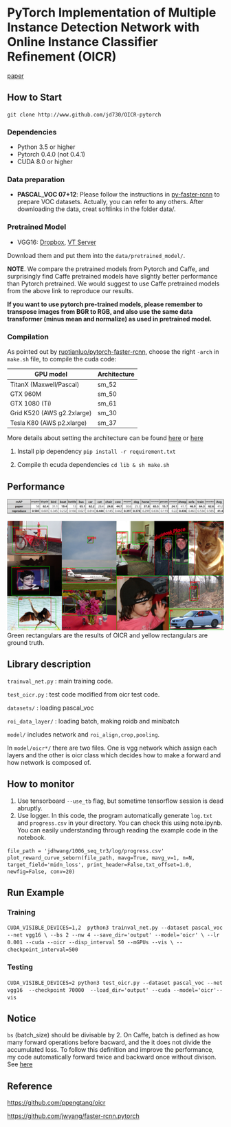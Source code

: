 # PyTorch Implementation of Multiple Instance Detection Network with Online Instance Classifier Refinement (OICR)

[paper](https://arxiv.org/abs/1704.00138)

## How to Start

`git clone http://www.github.com/jd730/OICR-pytorch`

### Dependencies

 * Python 3.5 or higher
* Pytorch 0.4.0 (not 0.4.1)
* CUDA 8.0 or higher 

### Data preparation

* **PASCAL_VOC 07+12**: Please follow the instructions in [py-faster-rcnn](https://github.com/rbgirshick/py-faster-rcnn#beyond-the-demo-installation-for-training-and-testing-models) to prepare VOC datasets. Actually, you can refer to any others. After downloading the data, creat softlinks in the folder data/.

### Pretrained Model

* VGG16: [Dropbox](https://www.dropbox.com/s/s3brpk0bdq60nyb/vgg16_caffe.pth?dl=0), [VT Server](https://filebox.ece.vt.edu/~jw2yang/faster-rcnn/pretrained-base-models/vgg16_caffe.pth)

Download them and put them into the `data/pretrained_model/`.

**NOTE**. We compare the pretrained models from Pytorch and Caffe, and surprisingly find Caffe pretrained models have slightly better performance than Pytorch pretrained. We would suggest to use Caffe pretrained models from the above link to reproduce our results.

**If you want to use pytorch pre-trained models, please remember to transpose images from BGR to RGB, and also use the same data transformer (minus mean and normalize) as used in pretrained model.**

### Compilation

As pointed out by [ruotianluo/pytorch-faster-rcnn](https://github.com/ruotianluo/pytorch-faster-rcnn), choose the right `-arch` in `make.sh` file, to compile the cuda code:

  | GPU model  | Architecture |
  | ------------- | ------------- |
  | TitanX (Maxwell/Pascal) | sm_52 |
  | GTX 960M | sm_50 |
  | GTX 1080 (Ti) | sm_61 |
  | Grid K520 (AWS g2.2xlarge) | sm_30 |
  | Tesla K80 (AWS p2.xlarge) | sm_37 |

More details about setting the architecture can be found [here](https://developer.nvidia.com/cuda-gpus) or [here](http://arnon.dk/matching-sm-architectures-arch-and-gencode-for-various-nvidia-cards/)

1. Install pip dependency
`pip install -r requirement.txt` 

2. Compile th ecuda dependencies
`cd lib & sh make.sh`

## Performance

![test score](assets/table.png)

![qualitative result](assets/qual.png)
Green rectangulars are the results of OICR and yellow rectangulars are ground truth.



## Library description
`trainval_net.py` : main training code.

`test_oicr.py` : test code modified from oicr test code.

`datasets/` : loading pascal_voc

`roi_data_layer/` : loading batch, making roidb and minibatch

`model/` includes network and `roi_align,crop,pooling`.

In `model/oicr*/` there are two files. One is vgg network which assign each layers and the other is oicr class which decides how to make a forward and how network is composed of.

## How to monitor
1. Use tensorboard `--use_tb` flag, but sometime tensorflow session is dead abruptly.
2. Use logger. In this code, the program automatically generate `log.txt` and `progress.csv` in your directory. You can check this using note.ipynb. You can easily understanding through reading the example code in the notebook.

```
file_path = 'jdhwang/1006_seq_tr3/log/progress.csv'
plot_reward_curve_seborn(file_path, mavg=True, mavg_v=1, n=N, target_field='midn_loss', print_header=False,txt_offset=1.0, newfig=False, conv=20)
```


## Run Example
### Training
`CUDA_VISIBLE_DEVICES=1,2  python3 trainval_net.py --dataset pascal_voc --net vgg16 \
          --bs 2 --nw 4 --save_dir='output' --model='oicr' \
           --lr 0.001 --cuda --oicr --disp_interval 50 --mGPUs --vis \
           --checkpoint_interval=500`

### Testing 
`CUDA_VISIBLE_DEVICES=2 python3 test_oicr.py --dataset pascal_voc --net vgg16  --checkpoint 70000  --load_dir='output' --cuda --model='oicr'--vis`

## Notice
`bs` (batch_size) should be divisable by 2. On Caffe, batch is defined as how many forward operations before bacward, and the it does not divide the accumulated loss. To follow this definition and improve the performance, my code automatically forward twice and backward once without divison. See [here](https://github.com/jd730/OICR-pytorch/blob/54921e5c6f88dba7027a7b13b26ffe4adc4aec66/trainval_net.py#L404)


## Reference
https://github.com/ppengtang/oicr

https://github.com/jwyang/faster-rcnn.pytorch
